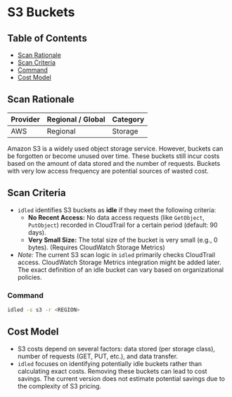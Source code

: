 # S3 Buckets

## Table of Contents

- [Scan Rationale](#scan-rationale)
- [Scan Criteria](#scan-criteria)
- [Command](#command)
- [Cost Model](#cost-model)

## Scan Rationale

| Provider | Regional / Global | Category |
|----------|-------------------|----------|
| AWS      | Regional          | Storage  |

Amazon S3 is a widely used object storage service. However, buckets can be forgotten or become unused over time. These buckets still incur costs based on the amount of data stored and the number of requests. Buckets with very low access frequency are potential sources of wasted cost.

## Scan Criteria

- `idled` identifies S3 buckets as **idle** if they meet the following criteria:
    - **No Recent Access:** No data access requests (like `GetObject`, `PutObject`) recorded in CloudTrail for a certain period (default: 90 days).
    - **Very Small Size:** The total size of the bucket is very small (e.g., 0 bytes). (Requires CloudWatch Storage Metrics)
- *Note:* The current S3 scan logic in `idled` primarily checks CloudTrail access. CloudWatch Storage Metrics integration might be added later. The exact definition of an idle bucket can vary based on organizational policies.

### Command

```bash
idled -s s3 -r <REGION>
```

## Cost Model

- S3 costs depend on several factors: data stored (per storage class), number of requests (GET, PUT, etc.), and data transfer.
- `idled` focuses on identifying potentially idle buckets rather than calculating exact costs. Removing these buckets can lead to cost savings. The current version does not estimate potential savings due to the complexity of S3 pricing.